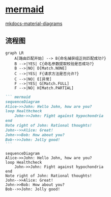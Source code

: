 # [mermaid](https://github.com/mermaid-js/mermaid)

[mkdocs-material-diagrams](https://squidfunk.github.io/mkdocs-material/reference/diagrams/)

## 流程图

```mermaid
graph LR
    A[路由匹配开始] --> B{命名捕获组正则匹配成功?}
    B -->|YES| C{命名参数提取校验是否成功?}
    B -->|NO| D[Match.NONE]
    C -->|YES| F{请求方法是否允许?}
    C -->|NO| E[异常]
    F -->|YES| G[Match.FULL]
    F -->|NO| H[Match.PARTIAL]
```

```` markdown title="sequenceDiagram"
``` mermaid
sequenceDiagram
Alice->>John: Hello John, how are you?
loop Healthcheck
    John->>John: Fight against hypochondria
end
Note right of John: Rational thoughts!
John-->>Alice: Great!
John->>Bob: How about you?
Bob-->>John: Jolly good!
```
````

```mermaid
sequenceDiagram
Alice->>John: Hello John, how are you?
loop Healthcheck
    John->>John: Fight against hypochondria
end
Note right of John: Rational thoughts!
John-->>Alice: Great!
John->>Bob: How about you?
Bob-->>John: Jolly good!
```
